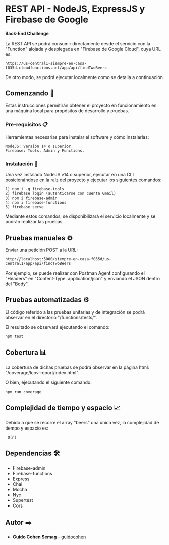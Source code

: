 # REST API - NodeJS, ExpressJS y Firebase de Google

**Back-End Challenge**

La REST API se podrá consumir directamente desde el servicio con la "Function" alojada y desplegada en "Firebase de Google Cloud", cuya URL es:
```
https://us-central1-siempre-en-casa-f035d.cloudfunctions.net/app/api/findTwoBeers
```

De otro modo, se podrá ejecutar localmente como se detalla a continuación.


## Comenzando 🚀

Estas instrucciones permitirán obtener el proyecto en funcionamiento en una máquina local para propósitos de desarrollo y pruebas.

### Pre-requisitos 📋

Herramientas necesarias para instalar el software y cómo instalarlas:

```
NodeJS: Versión 14 o superior.
Firebase: Tools, Admin y Functions.
```

### Instalación 🔧

Una vez instalado NodeJS v14 o superior, ejecutar en una CLI posicionándose en la raíz del proyecto y ejecutar los siguientes comandos:

```
1) npm i -g firebase-tools
2) firebase login (autenticarse con cuenta Gmail)
3) npm i firebase-admin
4) npm i firebase-functions
5) firebase serve
```

Mediante estos comandos, se disponibilizará el servicio localmente y se podrán realizar las pruebas.

## Pruebas manuales ⚙️

Enviar una petición POST a la URL:

```
http://localhost:5000/siempre-en-casa-f035d/us-central1/app/api/findTwoBeers
```

Por ejemplo, se puede realizar con Postman Agent configurando el "Headers" en "Content-Type: application/json" y enviando el JSON dentro del "Body".


## Pruebas automatizadas ⚙️

El código referido a las pruebas unitarias y de integración se podrá observar en el directorio "/functions/tests/".

El resultado se observará ejecutando el comando:
```
npm test
```

## Cobertura :bar_chart:

La cobertura de dichas pruebas se podrá observar en la página html: "/coverage/lcov-report/index.html".

O bien, ejecutando el siguiente comando:

```
npm run coverage
```

## Complejidad de tiempo y espacio :chart_with_upwards_trend:

Debido a que se recorre el array "beers" una única vez, la complejidad de tiempo y espacio es:
```
 O(n)
```

## Dependencias 🛠️

* Firebase-admin
* Firebase-functions
* Express
* Chai
* Mocha
* Nyc
* Supertest
* Cors

## Autor ✒️

* **Guido Cohen Semag** - [guidocohen](https://github.com/guidocohen)
